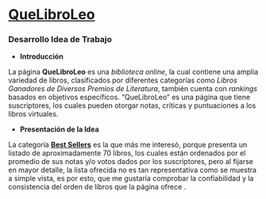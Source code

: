 # [QueLibroLeo](https://www.quelibroleo.com)

### Desarrollo Idea de Trabajo

- **Introducción**

La página **QueLibroLeo** es una *biblioteca online*, la cual contiene una amplia variedad de libros, clasificados por diferentes categorías como *Libros Ganadores de Diversos Premios de Literatura*, también cuenta con *rankings* basados en objetivos específicos.  “QueLibroLeo” es una página que tiene suscriptores, los cuales pueden otorgar notas, críticas y puntuaciones a los libros virtuales. 

- **Presentación de la Idea**

 La categoría **[Best Sellers](http://quelibroleo.com/best-sellers)** es la que más me interesó, porque presenta un listado de aproximadamente 70 libros, los cuales están ordenados por el promedio de sus notas y/o votos dados por los suscriptores, pero al fijarse en mayor detalle, la lista ofrecida no es tan representativa como se muestra a simple vista, es por esto, que me gustaría comprobar la confiabilidad y la consistencia del orden de libros que la página ofrece .

